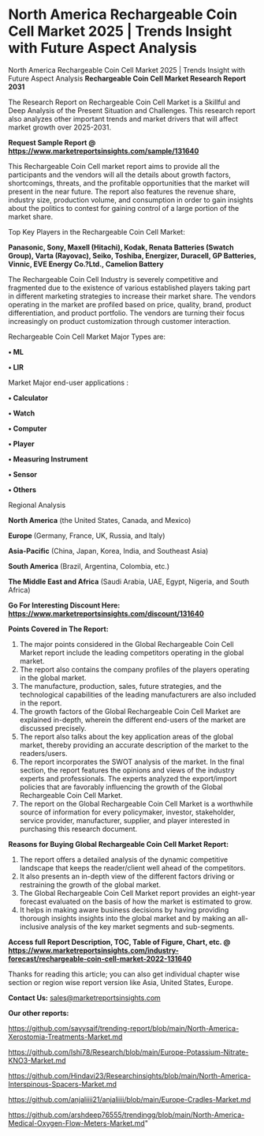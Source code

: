 # North America Rechargeable Coin Cell Market 2025 | Trends Insight with Future Aspect Analysis
North America Rechargeable Coin Cell Market 2025 | Trends Insight with Future Aspect Analysis
<strong>Rechargeable Coin Cell Market Research Report 2031</strong>

The Research Report on Rechargeable Coin Cell Market is a Skillful and Deep Analysis of the Present Situation and Challenges. This research report also analyzes other important trends and market drivers that will affect market growth over 2025-2031.

<strong>Request Sample Report @ <a href=https://www.marketreportsinsights.com/sample/131640>https://www.marketreportsinsights.com/sample/131640</a></strong>

This Rechargeable Coin Cell market report aims to provide all the participants and the vendors will all the details about growth factors, shortcomings, threats, and the profitable opportunities that the market will present in the near future. The report also features the revenue share, industry size, production volume, and consumption in order to gain insights about the politics to contest for gaining control of a large portion of the market share.

Top Key Players in the Rechargeable Coin Cell Market:

<strong>Panasonic, Sony, Maxell (Hitachi), Kodak, Renata Batteries (Swatch Group), Varta (Rayovac), Seiko, Toshiba, Energizer, Duracell, GP Batteries, Vinnic, EVE Energy Co.?Ltd., Camelion Battery</strong>

The Rechargeable Coin Cell Industry is severely competitive and fragmented due to the existence of various established players taking part in different marketing strategies to increase their market share. The vendors operating in the market are profiled based on price, quality, brand, product differentiation, and product portfolio. The vendors are turning their focus increasingly on product customization through customer interaction.

Rechargeable Coin Cell Market Major Types are:

<strong>• ML

• LIR</strong>

Market Major end-user applications :

<strong>• Calculator

• Watch

• Computer

• Player

• Measuring Instrument

• Sensor

• Others</strong>

Regional Analysis

</u><strong><b>North America</b></strong> (the United States, Canada, and Mexico)

<strong><b>Europe </b></strong>(Germany, France, UK, Russia, and Italy)

<strong><b>Asia-Pacific</b></strong> (China, Japan, Korea, India, and Southeast Asia)

<strong><b>South America</b></strong> (Brazil, Argentina, Colombia, etc.)

<strong><b>The Middle East and Africa</b></strong> (Saudi Arabia, UAE, Egypt, Nigeria, and South Africa)

<strong>Go For Interesting Discount Here: <a href=https://www.marketreportsinsights.com/discount/131640>https://www.marketreportsinsights.com/discount/131640</a></strong>

<strong>Points Covered in The Report:</strong>
<ol>
  <li>The major points considered in the Global Rechargeable Coin Cell Market report include the leading competitors operating in the global market.</li>
  <li>The report also contains the company profiles of the players operating in the global market.</li>
  <li>The manufacture, production, sales, future strategies, and the technological capabilities of the leading manufacturers are also included in the report.</li>
  <li>The growth factors of the Global Rechargeable Coin Cell Market are explained in-depth, wherein the different end-users of the market are discussed precisely.</li>
  <li>The report also talks about the key application areas of the global market, thereby providing an accurate description of the market to the readers/users.</li>
  <li>The report incorporates the SWOT analysis of the market. In the final section, the report features the opinions and views of the industry experts and professionals. The experts analyzed the export/import policies that are favorably influencing the growth of the Global Rechargeable Coin Cell Market.</li>
  <li>The report on the Global Rechargeable Coin Cell Market is a worthwhile source of information for every policymaker, investor, stakeholder, service provider, manufacturer, supplier, and player interested in purchasing this research document.</li>
</ol>
<strong>Reasons for Buying Global Rechargeable Coin Cell Market Report:</strong>

<ol>
  <li>The report offers a detailed analysis of the dynamic competitive landscape that keeps the reader/client well ahead of the competitors.</li>
  <li>It also presents an in-depth view of the different factors driving or restraining the growth of the global market.</li>
  <li>The Global Rechargeable Coin Cell Market report provides an eight-year forecast evaluated on the basis of how the market is estimated to grow.</li>
  <li>It helps in making aware business decisions by having providing thorough insights insights into the global market and by making an all-inclusive analysis of the key market segments and sub-segments.</li>
</ol>
<strong>Access full Report Description, TOC, Table of Figure, Chart, etc. @ <a href=https://www.marketreportsinsights.com/industry-forecast/rechargeable-coin-cell-market-2022-131640>https://www.marketreportsinsights.com/industry-forecast/rechargeable-coin-cell-market-2022-131640</a></strong>


Thanks for reading this article; you can also get individual chapter wise section or region wise report version like Asia, United States, Europe.

<strong>Contact Us:</strong>
sales@marketreportsinsights.com

<strong>Our other reports:</strong>

<a href=https://github.com/sayysaif/trending-report/blob/main/North-America-Xerostomia-Treatments-Market.md>https://github.com/sayysaif/trending-report/blob/main/North-America-Xerostomia-Treatments-Market.md</a>

<a href=https://github.com/Ishi78/Research/blob/main/Europe-Potassium-Nitrate-KNO3-Market.md>https://github.com/Ishi78/Research/blob/main/Europe-Potassium-Nitrate-KNO3-Market.md</a>

<a href=https://github.com/Hindavi23/Researchinsights/blob/main/North-America-Interspinous-Spacers-Market.md>https://github.com/Hindavi23/Researchinsights/blob/main/North-America-Interspinous-Spacers-Market.md</a>

<a href=https://github.com/anjaliiii21/anjaliiii/blob/main/Europe-Cradles-Market.md>https://github.com/anjaliiii21/anjaliiii/blob/main/Europe-Cradles-Market.md</a>

<a href=https://github.com/arshdeep76555/trendingg/blob/main/North-America-Medical-Oxygen-Flow-Meters-Market.md>https://github.com/arshdeep76555/trendingg/blob/main/North-America-Medical-Oxygen-Flow-Meters-Market.md</a>"
